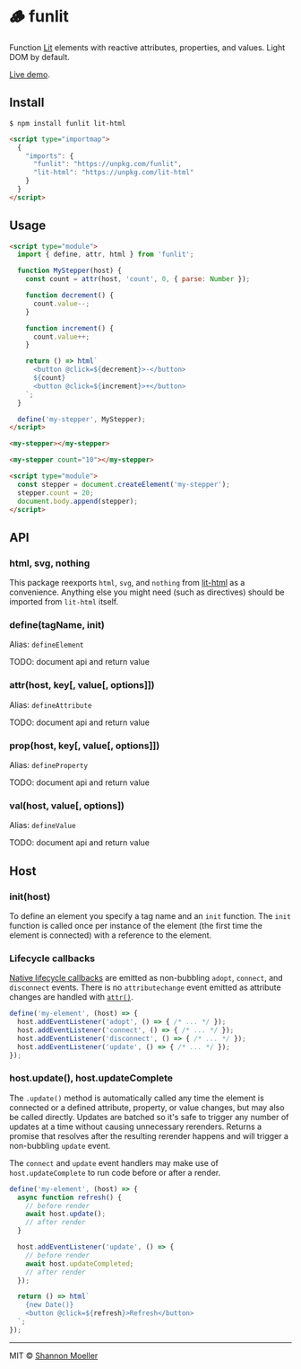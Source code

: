 # 🪵 funlit

Function [Lit](https://npm.im/lit-html) elements with reactive attributes, properties, and values. Light DOM by default.

[Live demo](https://shannonmoeller.github.io/funlit).

## Install

```
$ npm install funlit lit-html
```

```html
<script type="importmap">
  {
    "imports": {
      "funlit": "https://unpkg.com/funlit",
      "lit-html": "https://unpkg.com/lit-html"
    }
  }
</script>
```

## Usage

```html
<script type="module">
  import { define, attr, html } from 'funlit';

  function MyStepper(host) {
    const count = attr(host, 'count', 0, { parse: Number });

    function decrement() {
      count.value--;
    }

    function increment() {
      count.value++;
    }

    return () => html`
      <button @click=${decrement}>-</button>
      ${count}
      <button @click=${increment}>+</button>
    `;
  }

  define('my-stepper', MyStepper);
</script>

<my-stepper></my-stepper>

<my-stepper count="10"></my-stepper>

<script type="module">
  const stepper = document.createElement('my-stepper');
  stepper.count = 20;
  document.body.append(stepper);
</script>
```

## API

### html, svg, nothing

This package reexports `html`, `svg`, and `nothing` from [lit-html](https://npm.im/lit-html) as a convenience. Anything else you might need (such as directives) should be imported from `lit-html` itself.

### define(tagName, init)

Alias: `defineElement`

TODO: document api and return value

### attr(host, key[, value[, options]])

Alias: `defineAttribute`

TODO: document api and return value

### prop(host, key[, value[, options]])

Alias: `defineProperty`

TODO: document api and return value

### val(host, value[, options])

Alias: `defineValue`

TODO: document api and return value

## Host

### init(host)

To define an element you specify a tag name and an `init` function. The `init` function is called once per instance of the element (the first time the element is connected) with a reference to the element.

### Lifecycle callbacks

[Native lifecycle callbacks](https://developer.mozilla.org/en-US/docs/Web/API/Web_components/Using_custom_elements#custom_element_lifecycle_callbacks) are emitted as non-bubbling `adopt`, `connect`, and `disconnect` events. There is no `attributechange` event emitted as attribute changes are handled with [`attr()`](#attrhost-key-value-options).

```js
define('my-element', (host) => {
  host.addEventListener('adopt', () => { /* ... */ });
  host.addEventListener('connect', () => { /* ... */ });
  host.addEventListener('disconnect', () => { /* ... */ });
  host.addEventListener('update', () => { /* ... */ });
});
```

### host.update(), host.updateComplete

The `.update()` method is automatically called any time the element is connected or a defined attribute, property, or value changes, but may also be called directly. Updates are batched so it's safe to trigger any number of updates at a time without causing unnecessary rerenders. Returns a promise that resolves after the resulting rerender happens and will trigger a non-bubbling `update` event.

The `connect` and `update` event handlers may make use of `host.updateComplete` to run code before or after a render.

```js
define('my-element', (host) => {
  async function refresh() {
    // before render
    await host.update();
    // after render
  }

  host.addEventListener('update', () => {
    // before render
    await host.updateCompleted;
    // after render
  });

  return () => html`
    {new Date()}
    <button @click=${refresh}>Refresh</button>
  `;
});
```

----

MIT © [Shannon Moeller](http://shannonmoeller.com)
